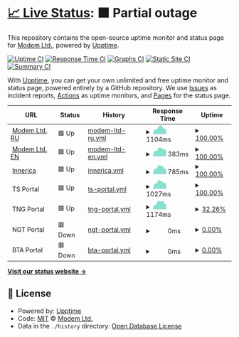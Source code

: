 # [📈 Live Status](https://uptime.modem.by): <!--live status--> **🟧 Partial outage**

This repository contains the open-source uptime monitor and status page for [Modem Ltd.](https://modem.by), powered by [Upptime](https://github.com/upptime/upptime).

[![Uptime CI](https://github.com/nvpmodem/uptime/workflows/Uptime%20CI/badge.svg)](https://github.com/nvpmodem/uptime/actions?query=workflow%3A%22Uptime+CI%22)
[![Response Time CI](https://github.com/nvpmodem/uptime/workflows/Response%20Time%20CI/badge.svg)](https://github.com/nvpmodem/uptime/actions?query=workflow%3A%22Response+Time+CI%22)
[![Graphs CI](https://github.com/nvpmodem/uptime/workflows/Graphs%20CI/badge.svg)](https://github.com/nvpmodem/uptime/actions?query=workflow%3A%22Graphs+CI%22)
[![Static Site CI](https://github.com/nvpmodem/uptime/workflows/Static%20Site%20CI/badge.svg)](https://github.com/nvpmodem/uptime/actions?query=workflow%3A%22Static+Site+CI%22)
[![Summary CI](https://github.com/nvpmodem/uptime/workflows/Summary%20CI/badge.svg)](https://github.com/nvpmodem/uptime/actions?query=workflow%3A%22Summary+CI%22)

With [Upptime](https://upptime.js.org), you can get your own unlimited and free uptime monitor and status page, powered entirely by a GitHub repository. We use [Issues](https://github.com/nvpmodem/uptime/issues) as incident reports, [Actions](https://github.com/nvpmodem/uptime/actions) as uptime monitors, and [Pages](https://uptime.modem.by) for the status page.

<!--start: status pages-->
<!-- This summary is generated by Upptime (https://github.com/upptime/upptime) -->
<!-- Do not edit this manually, your changes will be overwritten -->
<!-- prettier-ignore -->
| URL | Status | History | Response Time | Uptime |
| --- | ------ | ------- | ------------- | ------ |
| <img alt="" src="https://icons.duckduckgo.com/ip3/modem.by.ico" height="13"> [Modem Ltd. RU](https://modem.by/ru) | 🟩 Up | [modem-ltd-ru.yml](https://github.com/nvpmodem/uptime/commits/HEAD/history/modem-ltd-ru.yml) | <details><summary><img alt="Response time graph" src="./graphs/modem-ltd-ru/response-time-week.png" height="20"> 1104ms</summary><br><a href="https://uptime.modem.by/history/modem-ltd-ru"><img alt="Response time 1219" src="https://img.shields.io/endpoint?url=https%3A%2F%2Fraw.githubusercontent.com%2Fnvpmodem%2Fuptime%2FHEAD%2Fapi%2Fmodem-ltd-ru%2Fresponse-time.json"></a><br><a href="https://uptime.modem.by/history/modem-ltd-ru"><img alt="24-hour response time 901" src="https://img.shields.io/endpoint?url=https%3A%2F%2Fraw.githubusercontent.com%2Fnvpmodem%2Fuptime%2FHEAD%2Fapi%2Fmodem-ltd-ru%2Fresponse-time-day.json"></a><br><a href="https://uptime.modem.by/history/modem-ltd-ru"><img alt="7-day response time 1104" src="https://img.shields.io/endpoint?url=https%3A%2F%2Fraw.githubusercontent.com%2Fnvpmodem%2Fuptime%2FHEAD%2Fapi%2Fmodem-ltd-ru%2Fresponse-time-week.json"></a><br><a href="https://uptime.modem.by/history/modem-ltd-ru"><img alt="30-day response time 1141" src="https://img.shields.io/endpoint?url=https%3A%2F%2Fraw.githubusercontent.com%2Fnvpmodem%2Fuptime%2FHEAD%2Fapi%2Fmodem-ltd-ru%2Fresponse-time-month.json"></a><br><a href="https://uptime.modem.by/history/modem-ltd-ru"><img alt="1-year response time 1194" src="https://img.shields.io/endpoint?url=https%3A%2F%2Fraw.githubusercontent.com%2Fnvpmodem%2Fuptime%2FHEAD%2Fapi%2Fmodem-ltd-ru%2Fresponse-time-year.json"></a></details> | <details><summary><a href="https://uptime.modem.by/history/modem-ltd-ru">100.00%</a></summary><a href="https://uptime.modem.by/history/modem-ltd-ru"><img alt="All-time uptime 99.65%" src="https://img.shields.io/endpoint?url=https%3A%2F%2Fraw.githubusercontent.com%2Fnvpmodem%2Fuptime%2FHEAD%2Fapi%2Fmodem-ltd-ru%2Fuptime.json"></a><br><a href="https://uptime.modem.by/history/modem-ltd-ru"><img alt="24-hour uptime 100.00%" src="https://img.shields.io/endpoint?url=https%3A%2F%2Fraw.githubusercontent.com%2Fnvpmodem%2Fuptime%2FHEAD%2Fapi%2Fmodem-ltd-ru%2Fuptime-day.json"></a><br><a href="https://uptime.modem.by/history/modem-ltd-ru"><img alt="7-day uptime 100.00%" src="https://img.shields.io/endpoint?url=https%3A%2F%2Fraw.githubusercontent.com%2Fnvpmodem%2Fuptime%2FHEAD%2Fapi%2Fmodem-ltd-ru%2Fuptime-week.json"></a><br><a href="https://uptime.modem.by/history/modem-ltd-ru"><img alt="30-day uptime 100.00%" src="https://img.shields.io/endpoint?url=https%3A%2F%2Fraw.githubusercontent.com%2Fnvpmodem%2Fuptime%2FHEAD%2Fapi%2Fmodem-ltd-ru%2Fuptime-month.json"></a><br><a href="https://uptime.modem.by/history/modem-ltd-ru"><img alt="1-year uptime 99.98%" src="https://img.shields.io/endpoint?url=https%3A%2F%2Fraw.githubusercontent.com%2Fnvpmodem%2Fuptime%2FHEAD%2Fapi%2Fmodem-ltd-ru%2Fuptime-year.json"></a></details>
| <img alt="" src="https://icons.duckduckgo.com/ip3/modem.by.ico" height="13"> [Modem Ltd. EN](https://modem.by/en) | 🟩 Up | [modem-ltd-en.yml](https://github.com/nvpmodem/uptime/commits/HEAD/history/modem-ltd-en.yml) | <details><summary><img alt="Response time graph" src="./graphs/modem-ltd-en/response-time-week.png" height="20"> 383ms</summary><br><a href="https://uptime.modem.by/history/modem-ltd-en"><img alt="Response time 358" src="https://img.shields.io/endpoint?url=https%3A%2F%2Fraw.githubusercontent.com%2Fnvpmodem%2Fuptime%2FHEAD%2Fapi%2Fmodem-ltd-en%2Fresponse-time.json"></a><br><a href="https://uptime.modem.by/history/modem-ltd-en"><img alt="24-hour response time 306" src="https://img.shields.io/endpoint?url=https%3A%2F%2Fraw.githubusercontent.com%2Fnvpmodem%2Fuptime%2FHEAD%2Fapi%2Fmodem-ltd-en%2Fresponse-time-day.json"></a><br><a href="https://uptime.modem.by/history/modem-ltd-en"><img alt="7-day response time 383" src="https://img.shields.io/endpoint?url=https%3A%2F%2Fraw.githubusercontent.com%2Fnvpmodem%2Fuptime%2FHEAD%2Fapi%2Fmodem-ltd-en%2Fresponse-time-week.json"></a><br><a href="https://uptime.modem.by/history/modem-ltd-en"><img alt="30-day response time 387" src="https://img.shields.io/endpoint?url=https%3A%2F%2Fraw.githubusercontent.com%2Fnvpmodem%2Fuptime%2FHEAD%2Fapi%2Fmodem-ltd-en%2Fresponse-time-month.json"></a><br><a href="https://uptime.modem.by/history/modem-ltd-en"><img alt="1-year response time 353" src="https://img.shields.io/endpoint?url=https%3A%2F%2Fraw.githubusercontent.com%2Fnvpmodem%2Fuptime%2FHEAD%2Fapi%2Fmodem-ltd-en%2Fresponse-time-year.json"></a></details> | <details><summary><a href="https://uptime.modem.by/history/modem-ltd-en">100.00%</a></summary><a href="https://uptime.modem.by/history/modem-ltd-en"><img alt="All-time uptime 99.66%" src="https://img.shields.io/endpoint?url=https%3A%2F%2Fraw.githubusercontent.com%2Fnvpmodem%2Fuptime%2FHEAD%2Fapi%2Fmodem-ltd-en%2Fuptime.json"></a><br><a href="https://uptime.modem.by/history/modem-ltd-en"><img alt="24-hour uptime 100.00%" src="https://img.shields.io/endpoint?url=https%3A%2F%2Fraw.githubusercontent.com%2Fnvpmodem%2Fuptime%2FHEAD%2Fapi%2Fmodem-ltd-en%2Fuptime-day.json"></a><br><a href="https://uptime.modem.by/history/modem-ltd-en"><img alt="7-day uptime 100.00%" src="https://img.shields.io/endpoint?url=https%3A%2F%2Fraw.githubusercontent.com%2Fnvpmodem%2Fuptime%2FHEAD%2Fapi%2Fmodem-ltd-en%2Fuptime-week.json"></a><br><a href="https://uptime.modem.by/history/modem-ltd-en"><img alt="30-day uptime 100.00%" src="https://img.shields.io/endpoint?url=https%3A%2F%2Fraw.githubusercontent.com%2Fnvpmodem%2Fuptime%2FHEAD%2Fapi%2Fmodem-ltd-en%2Fuptime-month.json"></a><br><a href="https://uptime.modem.by/history/modem-ltd-en"><img alt="1-year uptime 99.99%" src="https://img.shields.io/endpoint?url=https%3A%2F%2Fraw.githubusercontent.com%2Fnvpmodem%2Fuptime%2FHEAD%2Fapi%2Fmodem-ltd-en%2Fuptime-year.json"></a></details>
| <img alt="" src="https://icons.duckduckgo.com/ip3/innerica.ru.ico" height="13"> [Innerica](https://innerica.ru) | 🟩 Up | [innerica.yml](https://github.com/nvpmodem/uptime/commits/HEAD/history/innerica.yml) | <details><summary><img alt="Response time graph" src="./graphs/innerica/response-time-week.png" height="20"> 785ms</summary><br><a href="https://uptime.modem.by/history/innerica"><img alt="Response time 813" src="https://img.shields.io/endpoint?url=https%3A%2F%2Fraw.githubusercontent.com%2Fnvpmodem%2Fuptime%2FHEAD%2Fapi%2Finnerica%2Fresponse-time.json"></a><br><a href="https://uptime.modem.by/history/innerica"><img alt="24-hour response time 758" src="https://img.shields.io/endpoint?url=https%3A%2F%2Fraw.githubusercontent.com%2Fnvpmodem%2Fuptime%2FHEAD%2Fapi%2Finnerica%2Fresponse-time-day.json"></a><br><a href="https://uptime.modem.by/history/innerica"><img alt="7-day response time 785" src="https://img.shields.io/endpoint?url=https%3A%2F%2Fraw.githubusercontent.com%2Fnvpmodem%2Fuptime%2FHEAD%2Fapi%2Finnerica%2Fresponse-time-week.json"></a><br><a href="https://uptime.modem.by/history/innerica"><img alt="30-day response time 782" src="https://img.shields.io/endpoint?url=https%3A%2F%2Fraw.githubusercontent.com%2Fnvpmodem%2Fuptime%2FHEAD%2Fapi%2Finnerica%2Fresponse-time-month.json"></a><br><a href="https://uptime.modem.by/history/innerica"><img alt="1-year response time 790" src="https://img.shields.io/endpoint?url=https%3A%2F%2Fraw.githubusercontent.com%2Fnvpmodem%2Fuptime%2FHEAD%2Fapi%2Finnerica%2Fresponse-time-year.json"></a></details> | <details><summary><a href="https://uptime.modem.by/history/innerica">100.00%</a></summary><a href="https://uptime.modem.by/history/innerica"><img alt="All-time uptime 99.99%" src="https://img.shields.io/endpoint?url=https%3A%2F%2Fraw.githubusercontent.com%2Fnvpmodem%2Fuptime%2FHEAD%2Fapi%2Finnerica%2Fuptime.json"></a><br><a href="https://uptime.modem.by/history/innerica"><img alt="24-hour uptime 100.00%" src="https://img.shields.io/endpoint?url=https%3A%2F%2Fraw.githubusercontent.com%2Fnvpmodem%2Fuptime%2FHEAD%2Fapi%2Finnerica%2Fuptime-day.json"></a><br><a href="https://uptime.modem.by/history/innerica"><img alt="7-day uptime 100.00%" src="https://img.shields.io/endpoint?url=https%3A%2F%2Fraw.githubusercontent.com%2Fnvpmodem%2Fuptime%2FHEAD%2Fapi%2Finnerica%2Fuptime-week.json"></a><br><a href="https://uptime.modem.by/history/innerica"><img alt="30-day uptime 100.00%" src="https://img.shields.io/endpoint?url=https%3A%2F%2Fraw.githubusercontent.com%2Fnvpmodem%2Fuptime%2FHEAD%2Fapi%2Finnerica%2Fuptime-month.json"></a><br><a href="https://uptime.modem.by/history/innerica"><img alt="1-year uptime 100.00%" src="https://img.shields.io/endpoint?url=https%3A%2F%2Fraw.githubusercontent.com%2Fnvpmodem%2Fuptime%2FHEAD%2Fapi%2Finnerica%2Fuptime-year.json"></a></details>
| <img alt="" src="https://icons.duckduckgo.com/ip3/null.ico" height="13"> TS Portal | 🟩 Up | [ts-portal.yml](https://github.com/nvpmodem/uptime/commits/HEAD/history/ts-portal.yml) | <details><summary><img alt="Response time graph" src="./graphs/ts-portal/response-time-week.png" height="20"> 1027ms</summary><br><a href="https://uptime.modem.by/history/ts-portal"><img alt="Response time 1094" src="https://img.shields.io/endpoint?url=https%3A%2F%2Fraw.githubusercontent.com%2Fnvpmodem%2Fuptime%2FHEAD%2Fapi%2Fts-portal%2Fresponse-time.json"></a><br><a href="https://uptime.modem.by/history/ts-portal"><img alt="24-hour response time 858" src="https://img.shields.io/endpoint?url=https%3A%2F%2Fraw.githubusercontent.com%2Fnvpmodem%2Fuptime%2FHEAD%2Fapi%2Fts-portal%2Fresponse-time-day.json"></a><br><a href="https://uptime.modem.by/history/ts-portal"><img alt="7-day response time 1027" src="https://img.shields.io/endpoint?url=https%3A%2F%2Fraw.githubusercontent.com%2Fnvpmodem%2Fuptime%2FHEAD%2Fapi%2Fts-portal%2Fresponse-time-week.json"></a><br><a href="https://uptime.modem.by/history/ts-portal"><img alt="30-day response time 1086" src="https://img.shields.io/endpoint?url=https%3A%2F%2Fraw.githubusercontent.com%2Fnvpmodem%2Fuptime%2FHEAD%2Fapi%2Fts-portal%2Fresponse-time-month.json"></a><br><a href="https://uptime.modem.by/history/ts-portal"><img alt="1-year response time 1065" src="https://img.shields.io/endpoint?url=https%3A%2F%2Fraw.githubusercontent.com%2Fnvpmodem%2Fuptime%2FHEAD%2Fapi%2Fts-portal%2Fresponse-time-year.json"></a></details> | <details><summary><a href="https://uptime.modem.by/history/ts-portal">100.00%</a></summary><a href="https://uptime.modem.by/history/ts-portal"><img alt="All-time uptime 99.91%" src="https://img.shields.io/endpoint?url=https%3A%2F%2Fraw.githubusercontent.com%2Fnvpmodem%2Fuptime%2FHEAD%2Fapi%2Fts-portal%2Fuptime.json"></a><br><a href="https://uptime.modem.by/history/ts-portal"><img alt="24-hour uptime 100.00%" src="https://img.shields.io/endpoint?url=https%3A%2F%2Fraw.githubusercontent.com%2Fnvpmodem%2Fuptime%2FHEAD%2Fapi%2Fts-portal%2Fuptime-day.json"></a><br><a href="https://uptime.modem.by/history/ts-portal"><img alt="7-day uptime 100.00%" src="https://img.shields.io/endpoint?url=https%3A%2F%2Fraw.githubusercontent.com%2Fnvpmodem%2Fuptime%2FHEAD%2Fapi%2Fts-portal%2Fuptime-week.json"></a><br><a href="https://uptime.modem.by/history/ts-portal"><img alt="30-day uptime 100.00%" src="https://img.shields.io/endpoint?url=https%3A%2F%2Fraw.githubusercontent.com%2Fnvpmodem%2Fuptime%2FHEAD%2Fapi%2Fts-portal%2Fuptime-month.json"></a><br><a href="https://uptime.modem.by/history/ts-portal"><img alt="1-year uptime 99.86%" src="https://img.shields.io/endpoint?url=https%3A%2F%2Fraw.githubusercontent.com%2Fnvpmodem%2Fuptime%2FHEAD%2Fapi%2Fts-portal%2Fuptime-year.json"></a></details>
| <img alt="" src="https://icons.duckduckgo.com/ip3/null.ico" height="13"> TNG Portal | 🟩 Up | [tng-portal.yml](https://github.com/nvpmodem/uptime/commits/HEAD/history/tng-portal.yml) | <details><summary><img alt="Response time graph" src="./graphs/tng-portal/response-time-week.png" height="20"> 1174ms</summary><br><a href="https://uptime.modem.by/history/tng-portal"><img alt="Response time 1182" src="https://img.shields.io/endpoint?url=https%3A%2F%2Fraw.githubusercontent.com%2Fnvpmodem%2Fuptime%2FHEAD%2Fapi%2Ftng-portal%2Fresponse-time.json"></a><br><a href="https://uptime.modem.by/history/tng-portal"><img alt="24-hour response time 860" src="https://img.shields.io/endpoint?url=https%3A%2F%2Fraw.githubusercontent.com%2Fnvpmodem%2Fuptime%2FHEAD%2Fapi%2Ftng-portal%2Fresponse-time-day.json"></a><br><a href="https://uptime.modem.by/history/tng-portal"><img alt="7-day response time 1174" src="https://img.shields.io/endpoint?url=https%3A%2F%2Fraw.githubusercontent.com%2Fnvpmodem%2Fuptime%2FHEAD%2Fapi%2Ftng-portal%2Fresponse-time-week.json"></a><br><a href="https://uptime.modem.by/history/tng-portal"><img alt="30-day response time 1108" src="https://img.shields.io/endpoint?url=https%3A%2F%2Fraw.githubusercontent.com%2Fnvpmodem%2Fuptime%2FHEAD%2Fapi%2Ftng-portal%2Fresponse-time-month.json"></a><br><a href="https://uptime.modem.by/history/tng-portal"><img alt="1-year response time 1172" src="https://img.shields.io/endpoint?url=https%3A%2F%2Fraw.githubusercontent.com%2Fnvpmodem%2Fuptime%2FHEAD%2Fapi%2Ftng-portal%2Fresponse-time-year.json"></a></details> | <details><summary><a href="https://uptime.modem.by/history/tng-portal">32.26%</a></summary><a href="https://uptime.modem.by/history/tng-portal"><img alt="All-time uptime 99.20%" src="https://img.shields.io/endpoint?url=https%3A%2F%2Fraw.githubusercontent.com%2Fnvpmodem%2Fuptime%2FHEAD%2Fapi%2Ftng-portal%2Fuptime.json"></a><br><a href="https://uptime.modem.by/history/tng-portal"><img alt="24-hour uptime 0.00%" src="https://img.shields.io/endpoint?url=https%3A%2F%2Fraw.githubusercontent.com%2Fnvpmodem%2Fuptime%2FHEAD%2Fapi%2Ftng-portal%2Fuptime-day.json"></a><br><a href="https://uptime.modem.by/history/tng-portal"><img alt="7-day uptime 32.26%" src="https://img.shields.io/endpoint?url=https%3A%2F%2Fraw.githubusercontent.com%2Fnvpmodem%2Fuptime%2FHEAD%2Fapi%2Ftng-portal%2Fuptime-week.json"></a><br><a href="https://uptime.modem.by/history/tng-portal"><img alt="30-day uptime 84.41%" src="https://img.shields.io/endpoint?url=https%3A%2F%2Fraw.githubusercontent.com%2Fnvpmodem%2Fuptime%2FHEAD%2Fapi%2Ftng-portal%2Fuptime-month.json"></a><br><a href="https://uptime.modem.by/history/tng-portal"><img alt="1-year uptime 98.69%" src="https://img.shields.io/endpoint?url=https%3A%2F%2Fraw.githubusercontent.com%2Fnvpmodem%2Fuptime%2FHEAD%2Fapi%2Ftng-portal%2Fuptime-year.json"></a></details>
| <img alt="" src="https://icons.duckduckgo.com/ip3/null.ico" height="13"> NGT Portal | 🟥 Down | [ngt-portal.yml](https://github.com/nvpmodem/uptime/commits/HEAD/history/ngt-portal.yml) | <details><summary><img alt="Response time graph" src="./graphs/ngt-portal/response-time-week.png" height="20"> 0ms</summary><br><a href="https://uptime.modem.by/history/ngt-portal"><img alt="Response time 1137" src="https://img.shields.io/endpoint?url=https%3A%2F%2Fraw.githubusercontent.com%2Fnvpmodem%2Fuptime%2FHEAD%2Fapi%2Fngt-portal%2Fresponse-time.json"></a><br><a href="https://uptime.modem.by/history/ngt-portal"><img alt="24-hour response time 0" src="https://img.shields.io/endpoint?url=https%3A%2F%2Fraw.githubusercontent.com%2Fnvpmodem%2Fuptime%2FHEAD%2Fapi%2Fngt-portal%2Fresponse-time-day.json"></a><br><a href="https://uptime.modem.by/history/ngt-portal"><img alt="7-day response time 0" src="https://img.shields.io/endpoint?url=https%3A%2F%2Fraw.githubusercontent.com%2Fnvpmodem%2Fuptime%2FHEAD%2Fapi%2Fngt-portal%2Fresponse-time-week.json"></a><br><a href="https://uptime.modem.by/history/ngt-portal"><img alt="30-day response time 0" src="https://img.shields.io/endpoint?url=https%3A%2F%2Fraw.githubusercontent.com%2Fnvpmodem%2Fuptime%2FHEAD%2Fapi%2Fngt-portal%2Fresponse-time-month.json"></a><br><a href="https://uptime.modem.by/history/ngt-portal"><img alt="1-year response time 1049" src="https://img.shields.io/endpoint?url=https%3A%2F%2Fraw.githubusercontent.com%2Fnvpmodem%2Fuptime%2FHEAD%2Fapi%2Fngt-portal%2Fresponse-time-year.json"></a></details> | <details><summary><a href="https://uptime.modem.by/history/ngt-portal">0.00%</a></summary><a href="https://uptime.modem.by/history/ngt-portal"><img alt="All-time uptime 40.43%" src="https://img.shields.io/endpoint?url=https%3A%2F%2Fraw.githubusercontent.com%2Fnvpmodem%2Fuptime%2FHEAD%2Fapi%2Fngt-portal%2Fuptime.json"></a><br><a href="https://uptime.modem.by/history/ngt-portal"><img alt="24-hour uptime 0.00%" src="https://img.shields.io/endpoint?url=https%3A%2F%2Fraw.githubusercontent.com%2Fnvpmodem%2Fuptime%2FHEAD%2Fapi%2Fngt-portal%2Fuptime-day.json"></a><br><a href="https://uptime.modem.by/history/ngt-portal"><img alt="7-day uptime 0.00%" src="https://img.shields.io/endpoint?url=https%3A%2F%2Fraw.githubusercontent.com%2Fnvpmodem%2Fuptime%2FHEAD%2Fapi%2Fngt-portal%2Fuptime-week.json"></a><br><a href="https://uptime.modem.by/history/ngt-portal"><img alt="30-day uptime 1.38%" src="https://img.shields.io/endpoint?url=https%3A%2F%2Fraw.githubusercontent.com%2Fnvpmodem%2Fuptime%2FHEAD%2Fapi%2Fngt-portal%2Fuptime-month.json"></a><br><a href="https://uptime.modem.by/history/ngt-portal"><img alt="1-year uptime 1.78%" src="https://img.shields.io/endpoint?url=https%3A%2F%2Fraw.githubusercontent.com%2Fnvpmodem%2Fuptime%2FHEAD%2Fapi%2Fngt-portal%2Fuptime-year.json"></a></details>
| <img alt="" src="https://icons.duckduckgo.com/ip3/null.ico" height="13"> BTA Portal | 🟥 Down | [bta-portal.yml](https://github.com/nvpmodem/uptime/commits/HEAD/history/bta-portal.yml) | <details><summary><img alt="Response time graph" src="./graphs/bta-portal/response-time-week.png" height="20"> 0ms</summary><br><a href="https://uptime.modem.by/history/bta-portal"><img alt="Response time 1274" src="https://img.shields.io/endpoint?url=https%3A%2F%2Fraw.githubusercontent.com%2Fnvpmodem%2Fuptime%2FHEAD%2Fapi%2Fbta-portal%2Fresponse-time.json"></a><br><a href="https://uptime.modem.by/history/bta-portal"><img alt="24-hour response time 0" src="https://img.shields.io/endpoint?url=https%3A%2F%2Fraw.githubusercontent.com%2Fnvpmodem%2Fuptime%2FHEAD%2Fapi%2Fbta-portal%2Fresponse-time-day.json"></a><br><a href="https://uptime.modem.by/history/bta-portal"><img alt="7-day response time 0" src="https://img.shields.io/endpoint?url=https%3A%2F%2Fraw.githubusercontent.com%2Fnvpmodem%2Fuptime%2FHEAD%2Fapi%2Fbta-portal%2Fresponse-time-week.json"></a><br><a href="https://uptime.modem.by/history/bta-portal"><img alt="30-day response time 0" src="https://img.shields.io/endpoint?url=https%3A%2F%2Fraw.githubusercontent.com%2Fnvpmodem%2Fuptime%2FHEAD%2Fapi%2Fbta-portal%2Fresponse-time-month.json"></a><br><a href="https://uptime.modem.by/history/bta-portal"><img alt="1-year response time 1317" src="https://img.shields.io/endpoint?url=https%3A%2F%2Fraw.githubusercontent.com%2Fnvpmodem%2Fuptime%2FHEAD%2Fapi%2Fbta-portal%2Fresponse-time-year.json"></a></details> | <details><summary><a href="https://uptime.modem.by/history/bta-portal">0.00%</a></summary><a href="https://uptime.modem.by/history/bta-portal"><img alt="All-time uptime 77.28%" src="https://img.shields.io/endpoint?url=https%3A%2F%2Fraw.githubusercontent.com%2Fnvpmodem%2Fuptime%2FHEAD%2Fapi%2Fbta-portal%2Fuptime.json"></a><br><a href="https://uptime.modem.by/history/bta-portal"><img alt="24-hour uptime 0.00%" src="https://img.shields.io/endpoint?url=https%3A%2F%2Fraw.githubusercontent.com%2Fnvpmodem%2Fuptime%2FHEAD%2Fapi%2Fbta-portal%2Fuptime-day.json"></a><br><a href="https://uptime.modem.by/history/bta-portal"><img alt="7-day uptime 0.00%" src="https://img.shields.io/endpoint?url=https%3A%2F%2Fraw.githubusercontent.com%2Fnvpmodem%2Fuptime%2FHEAD%2Fapi%2Fbta-portal%2Fuptime-week.json"></a><br><a href="https://uptime.modem.by/history/bta-portal"><img alt="30-day uptime 1.38%" src="https://img.shields.io/endpoint?url=https%3A%2F%2Fraw.githubusercontent.com%2Fnvpmodem%2Fuptime%2FHEAD%2Fapi%2Fbta-portal%2Fuptime-month.json"></a><br><a href="https://uptime.modem.by/history/bta-portal"><img alt="1-year uptime 62.56%" src="https://img.shields.io/endpoint?url=https%3A%2F%2Fraw.githubusercontent.com%2Fnvpmodem%2Fuptime%2FHEAD%2Fapi%2Fbta-portal%2Fuptime-year.json"></a></details>

<!--end: status pages-->

[**Visit our status website →**](https://uptime.modem.by)

## 📄 License

- Powered by: [Upptime](https://github.com/upptime/upptime)
- Code: [MIT](./LICENSE) © [Modem Ltd.](https://modem.by)
- Data in the `./history` directory: [Open Database License](https://opendatacommons.org/licenses/odbl/1-0/)
